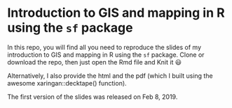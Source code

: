 # Introduction to GIS and mapping in R using the `sf` package

In this repo, you will find all you need to reproduce the slides of my introduction to GIS and mapping in R using the `sf` package. Clone or download the repo, then just open the Rmd file and Knit it :smiley:

Alternatively, I also provide the html and the pdf (which I built using the awesome xaringan::decktape() function).

The first version of the slides was released on Feb 8, 2019.
